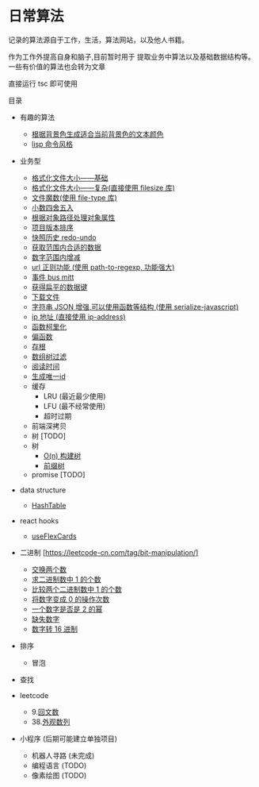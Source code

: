 # 日常算法

记录的算法源自于工作，生活，算法网站，以及他人书籍。

作为工作外提高自身和脑子,目前暂时用于 提取业务中算法以及基础数据结构等。一些有价值的算法也会转为文章

直接运行 tsc 即可使用

目录

* 有趣的算法
    * [根据背景色生成适合当前背景色的文本颜色](https://github.com/wsafight/Daily-Algorithm/blob/master/src/fun/contrast-text-color.ts)
    * [lisp 命令风格](https://github.com/wsafight/Daily-Algorithm/blob/master/src/fun/eval-lisp.ts)
    
* 业务型
    * [格式化文件大小——基础](https://github.com/wsafight/Daily-Algorithm/blob/master/src/business/formatFileSize.ts)
    * [格式化文件大小——复杂(直接使用 filesize 库)](https://github.com/avoidwork/filesize.js)
    * [文件魔数(使用 file-type 库)](https://github.com/sindresorhus/file-type)
    * [小数四舍五入](https://github.com/wsafight/Daily-Algorithm/blob/master/src/business/round.ts)
    * [根据对象路径处理对象属性](https://github.com/wsafight/Daily-Algorithm/blob/master/src/business/handleObjPropByPath.ts)
    * [项目版本排序](https://github.com/wsafight/Daily-Algorithm/blob/master/src/business/compare-version.ts)
    * [快照历史 redo-undo](https://github.com/wsafight/snapshot-history/blob/master/src/index.ts)
    * [获取范围内合适的数据](https://github.com/wsafight/Daily-Algorithm/blob/master/src/business/clamp.ts)
    * [数字范围内增减](https://github.com/wsafight/Daily-Algorithm/blob/master/src/business/round-index.ts)
    * [url 正则功能 (使用 path-to-regexp, 功能强大)](https://github.com/pillarjs/path-to-regexp)
    * [事件 bus mitt](https://github.com/wsafight/Daily-Algorithm/blob/master/src/business/mitt.ts)
    * [获得扁平的数据键](https://github.com/wsafight/Daily-Algorithm/blob/master/src/business/getFlatterObjKeys.ts)
    * [下载文件](https://github.com/wsafight/Daily-Algorithm/blob/master/src/business/download-file.ts)
    * [字符串 JSON 增强,可以使用函数等结构 (使用 serialize-javascript)](https://github.com/yahoo/serialize-javascript)
    * [ip 地址 (直接使用 ip-address)](https://github.com/beaugunderson/ip-address)
    * [函数柯里化](https://github.com/wsafight/Daily-Algorithm/blob/master/src/business/self-curry.ts)
    * [偏函数](https://github.com/wsafight/Daily-Algorithm/blob/master/src/business/partial.ts)
    * [存根](https://github.com/wsafight/Daily-Algorithm/blob/master/src/business/stub.ts)
    * [数组树过滤](https://github.com/wsafight/Daily-Algorithm/blob/master/src/business/array-tree-filter.ts)
    * [阅读时间](https://github.com/wsafight/Daily-Algorithm/blob/master/src/business/reading-time.ts)
    * [生成唯一id](https://github.com/wsafight/Daily-Algorithm/blob/master/src/business/generate-UUID.ts)
    * 缓存
        * LRU (最近最少使用) 
        * LFU (最不经常使用)
        * 超时过期
    * 前端深拷贝
    * 树 [TODO]
    * 树 
        * [O(n) 构建树](https://github.com/wsafight/Daily-Algorithm/blob/master/src/business/build-tree.ts) 
        * [前缀树](https://github.com/wsafight/Daily-Algorithm/blob/master/src/business/trie-tree.ts)
    * promise [TODO]
* data structure
    * [HashTable](https://github.com/wsafight/Daily-Algorithm/blob/master/src/data-structure/HashTable.ts)
    
* react hooks 
    * [useFlexCards](https://github.com/wsafight/Daily-Algorithm/blob/master/src/hooks/useFlexCards.ts)
    
* 二进制 [https://leetcode-cn.com/tag/bit-manipulation/]
    * [交换两个数](https://github.com/wsafight/Daily-Algorithm/blob/master/src/bit-manipulation/number-of-exchange.ts)
    * [求二进制数中 1 的个数](https://github.com/wsafight/Daily-Algorithm/blob/master/src/bit-manipulation/number-of-one.ts)
    * [比较两个二进制数中 1 的个数](https://github.com/wsafight/Daily-Algorithm/blob/master/src/bit-manipulation/diff-number-of-one.ts)
    * [将数字变成 0 的操作次数]()
    * [一个数字是否是 2 的幂](https://github.com/wsafight/Daily-Algorithm/blob/master/src/bit-manipulation/is-power-of-two.ts)
    * [缺失数字](https://github.com/wsafight/Daily-Algorithm/blob/master/src/bit-manipulation/missing-number.ts)
    * [数字转 16 进制](https://github.com/wsafight/Daily-Algorithm/blob/master/src/bit-manipulation/missing-number.ts)
    
    
* 排序
    * 冒泡
    
* 查找    

* leetcode
    * 9.[回文数](https://github.com/wsafight/Daily-Algorithm/blob/master/src/leetcode/9.palindrome-number)
    * 38.[外观数列](https://github.com/wsafight/Daily-Algorithm/blob/master/src/leetcode/38.count-and-say.ts)

* 小程序 (后期可能建立单独项目)
    * 机器人寻路 (未完成)
    * 编程语言 (TODO)
    * 像素绘图 (TODO)

